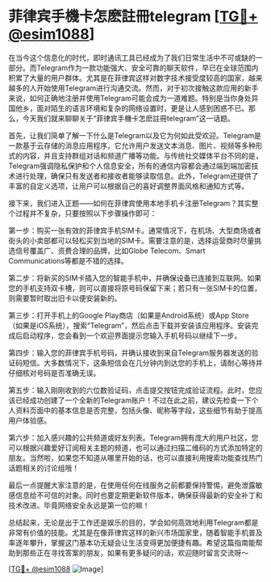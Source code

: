 # 菲律宾手機卡怎麽註冊telegram [[TG💪+ @esim1088](https://t.me/s/esim1088)]

在当今这个信息化的时代，即时通讯工具已经成为了我们日常生活中不可或缺的一部分。而Telegram作为一款功能强大、安全可靠的聊天软件，早已在全球范围内积累了大量的用户群体。尤其是在菲律宾这样对数字技术接受度较高的国家，越来越多的人开始使用Telegram进行沟通交流。然而，对于初次接触这款应用的新手来说，如何正确地注册并使用Telegram可能会成为一道难题。特别是当你身处异国他乡，面对陌生的语言环境和复杂的网络设置时，更是让人感到困惑不已。那么，今天我们就来聊聊关于“菲律宾手機卡怎麽註冊telegram”这一话题。

首先，让我们简单了解一下什么是Telegram以及它为何如此受欢迎。Telegram是一款基于云存储的消息应用程序，它允许用户发送文本消息、图片、视频等多种形式的内容，并且支持群组对话和频道广播等功能。与传统社交媒体平台不同的是，Telegram强调隐私保护和个人信息安全，所有的通信内容都会通过端到端加密技术进行处理，确保只有发送者和接收者能够读取信息。此外，Telegram还提供了丰富的自定义选项，让用户可以根据自己的喜好调整界面风格和通知方式等。

接下来，我们进入正题——如何在菲律宾使用本地手机卡注册Telegram？其实整个过程并不复杂，只要按照以下步骤操作即可：

第一步：购买一张有效的菲律宾手机SIM卡。通常情况下，在机场、大型商场或者街头的小卖部都可以轻松买到当地的SIM卡。需要注意的是，选择运营商时尽量挑选信号覆盖广、资费合理的品牌，比如Globe Telecom、Smart Communications等都是不错的选择。

第二步：将新买的SIM卡插入您的智能手机中，并确保设备已连接到互联网。如果您的手机支持双卡槽，则可以直接将原号码保留下来；若只有一张SIM卡的位置，则需要暂时取出旧卡以便安装新的。

第三步：打开手机上的Google Play商店（如果是Android系统）或App Store（如果是iOS系统），搜索“Telegram”，然后点击下载并安装该应用程序。安装完成后启动程序，您会看到一个欢迎界面提示您输入手机号码以继续下一步。

第四步：输入您的菲律宾手机号码，并确认接收到来自Telegram服务器发送的验证码短信。大多数情况下，这条短信会在几分钟内到达您的手机上，请耐心等待并仔细核对号码是否准确无误。

第五步：输入刚刚收到的六位数验证码，点击提交按钮完成验证流程。此时，您应该已经成功创建了一个全新的Telegram账户！不过在此之前，建议先检查一下个人资料页面中的基本信息是否完整，包括头像、昵称等字段，这些细节有助于提高用户体验感。

第六步：加入感兴趣的公共频道或好友列表。Telegram拥有庞大的用户社区，您可以根据兴趣爱好订阅相关主题的频道，也可以通过扫描二维码的方式添加特定的朋友。当然啦，如果您不知道从哪里开始的话，也可以直接利用搜索功能查找热门话题相关的讨论组哦！

最后一点提醒大家注意的是，在使用任何在线服务之前都要保持警惕，避免泄露敏感信息给不可信的对象。同时也要定期更新软件版本，确保获得最新的安全补丁和技术改进。毕竟网络安全永远是第一位的嘛！

总结起来，无论是出于工作还是娱乐的目的，学会如何高效地利用Telegram都是非常有价值的技能。尤其是在像菲律宾这样的新兴市场国家里，随着智能手机普及率逐年攀升，掌握这门基本功无疑会让生活变得更加便捷有趣。希望这篇指南能帮助到那些正在寻找答案的朋友，如果有更多疑问的话，欢迎随时留言交流呀～ 

[[TG💪+ @esim1088](https://t.me/s/esim1088) ![Image](https://i.postimg.cc/4NQfJmqS/Snipaste-2025-05-13-00-14-12.png)]